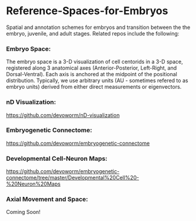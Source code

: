 # Reference-Spaces-for-Embryos  

Spatial and annotation schemes for embryos and transition between the the embryo, juvenile, and adult stages. Related repos include the following:  
  
### Embryo Space:
  The embryo space is a 3-D visualization of cell centorids in a 3-D space, registered along 3 anatomical axes (Anterior-Posterior, Left-Right, and Dorsal-Ventral). Each axis is anchored at the midpoint of the positional distribution. Typically, we use arbitrary units (AU - sometimes refered to as embryo units) derived from either direct measurements or eigenvectors.
  
### nD Visualization:  
https://github.com/devoworm/nD-visualization  
  
### Embryogenetic Connectome:  
https://github.com/devoworm/embryogenetic-connectome  
  
### Developmental Cell-Neuron Maps:  
https://github.com/devoworm/embryogenetic-connectome/tree/master/Developmental%20Cell%20-%20Neuron%20Maps  

### Axial Movement and Space:
Coming Soon!



